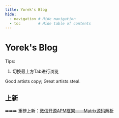 ```yaml
---
title: Yorek's Blog
hide:
  - navigation # Hide navigation
  - toc        # Hide table of contents
---
```


# Yorek's Blog

Tips:

1. 切换最上方Tab进行浏览


Good artists copy; Great artists steal.

## 上新

➡️➡️➡️ 重磅上新：[微信开源APM框架——Matrix源码解析](/android/3rd-library/matrix)